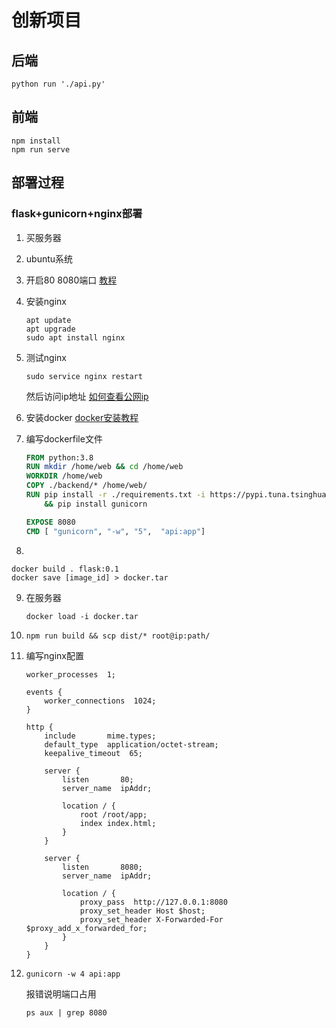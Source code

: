 # 创新项目

## 后端

``` shell
python run './api.py'
```

## 前端

``` shell
npm install
npm run serve
```

## 部署过程

### flask+gunicorn+nginx部署

1. 买服务器

2. ubuntu系统

3. 开启80 8080端口 [教程](https://www.cnblogs.com/codeman-hf/p/10535923.html)

4. 安装nginx

   ```shell
   apt update
   apt upgrade
   sudo apt install nginx
   ```

5. 测试nginx

   ```shell
   sudo service nginx restart
   ```

   然后访问ip地址 [如何查看公网ip](https://blog.csdn.net/ssssSFN/article/details/89501469)

6. 安装docker [docker安装教程](https://www.runoob.com/docker/ubuntu-docker-install.html)

7. 编写dockerfile文件

   ```dockerfile
   FROM python:3.8
   RUN mkdir /home/web && cd /home/web
   WORKDIR /home/web
   COPY ./backend/* /home/web/
   RUN pip install -r ./requirements.txt -i https://pypi.tuna.tsinghua.edu.cn/simple/  \
       && pip install gunicorn
   
   EXPOSE 8080
   CMD [ "gunicorn", "-w", "5",  "api:app"]
   
   ```

8. 

   ```shell
   docker build . flask:0.1
   docker save [image_id] > docker.tar
   ```

9. 在服务器

   ```
   docker load -i docker.tar
   ```

10. `npm run build && scp dist/* root@ip:path/`

11. 编写nginx配置

    ```
    worker_processes  1;
    
    events {
    	worker_connections  1024;
    }
    
    http {
        include       mime.types;
        default_type  application/octet-stream;
        keepalive_timeout  65;
    
        server {
    		listen       80;
    		server_name  ipAddr;
    
    		location / {
    			root /root/app;
    			index index.html;
    		}
    	}
    
        server {
    		listen       8080;
    		server_name  ipAddr;
    
    		location / {
    			proxy_pass  http://127.0.0.1:8080
                proxy_set_header Host $host;
                proxy_set_header X-Forwarded-For $proxy_add_x_forwarded_for;
    		}
    	}    
    }
    ```

12. `gunicorn -w 4 api:app`

    报错说明端口占用

    `ps aux | grep 8080`




